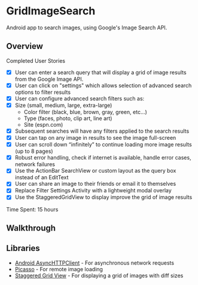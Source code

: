 # GridImageSearch
Android app to search images, using Google's Image Search API.

## Overview
Completed User Stories
- [x] User can enter a search query that will display a grid of image results from the Google Image API.
- [x] User can click on "settings" which allows selection of advanced search options to filter results
- [x] User can configure advanced search filters such as:
- [x] Size (small, medium, large, extra-large)
    - Color filter (black, blue, brown, gray, green, etc...)
    - Type (faces, photo, clip art, line art)
    - Site (espn.com)
- [x] Subsequent searches will have any filters applied to the search results
- [x] User can tap on any image in results to see the image full-screen
- [x] User can scroll down “infinitely” to continue loading more image results (up to 8 pages)
- [x] Robust error handling, check if internet is available, handle error cases, network failures
- [x] Use the ActionBar SearchView or custom layout as the query box instead of an EditText
- [x] User can share an image to their friends or email it to themselves
- [x] Replace Filter Settings Activity with a lightweight modal overlay
- [x] Use the StaggeredGridView to display improve the grid of image results

Time Spent: 15 hours

## Walkthrough

## Libraries
- [Android AsyncHTTPClient](http://loopj.com/android-async-http/) - For asynchronous network requests
- [Picasso](http://square.github.io/picasso/) - For remote image loading
- [Staggered Grid View](https://github.com/f-barth/AndroidStaggeredGrid) - For displaying a grid of images with diff sizes
